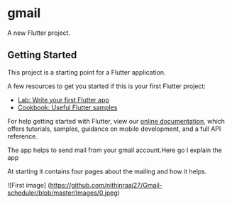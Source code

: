 # gmail

A new Flutter project.

## Getting Started

This project is a starting point for a Flutter application.

A few resources to get you started if this is your first Flutter project:

- [Lab: Write your first Flutter app](https://flutter.dev/docs/get-started/codelab)
- [Cookbook: Useful Flutter samples](https://flutter.dev/docs/cookbook)

For help getting started with Flutter, view our
[online documentation](https://flutter.dev/docs), which offers tutorials,
samples, guidance on mobile development, and a full API reference.

The app helps to send mail from your gmail account.Here go I explain the app

At starting it contains four pages about the mailing and how it helps.

![First image] (https://github.com/nithinraaj27/Gmail-scheduler/blob/master/Images/0.jpeg)
